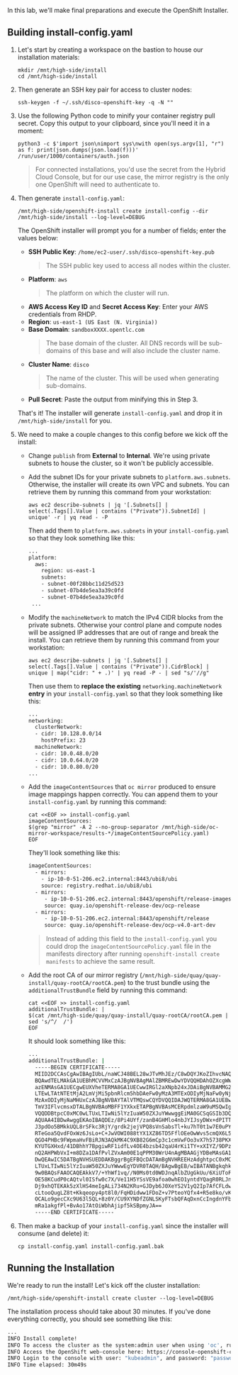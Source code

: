 In this lab, we'll make final preparations and execute the OpenShift Installer.

## Building install-config.yaml
1. Let's start by creating a workspace on the bastion to house our installation materials:
   ```execute
   mkdir /mnt/high-side/install
   cd /mnt/high-side/install
   ```
2. Then generate an SSH key pair for access to cluster nodes:
   ```execute
   ssh-keygen -f ~/.ssh/disco-openshift-key -q -N ""
   ```
3. Use the following Python code to minify your container registry pull secret. Copy this output to your clipboard, since you'll need it in a moment:
   ```execute
   python3 -c $'import json\nimport sys\nwith open(sys.argv[1], "r") as f: print(json.dumps(json.load(f)))' /run/user/1000/containers/auth.json
   ```
   > For connected installations, you'd use the secret from the Hybrid Cloud Console, but for our use case, the mirror registry is the only one OpenShift will need to authenticate to.
4. Then generate `install-config.yaml`:
   ```execute
   /mnt/high-side/openshift-install create install-config --dir /mnt/high-side/install --log-level=DEBUG
   ```

   The OpenShift installer will prompt you for a number of fields; enter the values below:
   * **SSH Public Key**: `/home/ec2-user/.ssh/disco-openshift-key.pub`
     > The SSH public key used to access all nodes within the cluster.
   * **Platform**: `aws`
     > The platform on which the cluster will run.
   * **AWS Access Key ID** and **Secret Access Key**: Enter your AWS credentials from RHDP.
   * **Region**: `us-east-1 (US East (N. Virginia))`
   * **Base Domain**: `sandboxXXXX.opentlc.com`
     > The base domain of the cluster. All DNS records will be sub-domains of this base and will also include the cluster name.
   * **Cluster Name**: `disco`
     > The name of the cluster. This will be used when generating sub-domains.
   * **Pull Secret**: Paste the output from minifying this in Step 3.

   That's it! The installer will generate `install-config.yaml` and drop it in `/mnt/high-side/install` for you.
5. We need to make a couple changes to this config before we kick off the install:
   * Change `publish` from **External** to **Internal**. We're using private subnets to house the cluster, so it won't be publicly accessible.
   * Add the subnet IDs for your private subnets to `platform.aws.subnets`. Otherwise, the installer will create its own VPC and subnets. You can retrieve them by running this command from your workstation:
     ```execute-2
     aws ec2 describe-subnets | jq '[.Subnets[] | select(.Tags[].Value | contains ("Private")).SubnetId] | unique' -r | yq read - -P
     ```
     Then add them to `platform.aws.subnets` in your `install-config.yaml` so that they look something like this:
     ```bash
     ...
     platform:
       aws:
         region: us-east-1
         subnets:
         - subnet-00f28bbc11d25d523
         - subnet-07b4de5ea3a39c0fd
         - subnet-07b4de5ea3a39c0fd
      ...
     ```
   * Modify the `machineNetwork` to match the IPv4 CIDR blocks from the private subnets. Otherwise your control plane and compute nodes will be assigned IP addresses that are out of range and break the install. You can retrieve them by running this command from your workstation:
     ```execute-2
     aws ec2 describe-subnets | jq '[.Subnets[] | select(.Tags[].Value | contains ("Private")).CidrBlock] | unique | map("cidr: " + .)' | yq read -P - | sed "s/'//g"  
     ```
     Then use them to **replace the existing** `networking.machineNetwork` **entry** in your `install-config.yaml` so that they look something like this:
     ```bash
     ...
     networking:
       clusterNetwork:
       - cidr: 10.128.0.0/14
         hostPrefix: 23
       machineNetwork:
       - cidr: 10.0.48.0/20
       - cidr: 10.0.64.0/20
       - cidr: 10.0.80.0/20
     ...
     ```
   * Add the `imageContentSources` that `oc mirror` produced to ensure image mappings happen correctly. You can append them to your `install-config.yaml` by running this command:
     ```execute
     cat <<EOF >> install-config.yaml
     imageContentSources:
     $(grep "mirror" -A 2 --no-group-separator /mnt/high-side/oc-mirror-workspace/results-*/imageContentSourcePolicy.yaml)
     EOF
     ```
     They'll look something like this:
     ```bash
     imageContentSources:
       - mirrors:
         - ip-10-0-51-206.ec2.internal:8443/ubi8/ubi
         source: registry.redhat.io/ubi8/ubi
       - mirrors:
          - ip-10-0-51-206.ec2.internal:8443/openshift/release-images
          source: quay.io/openshift-release-dev/ocp-release
       - mirrors:
          - ip-10-0-51-206.ec2.internal:8443/openshift/release
          source: quay.io/openshift-release-dev/ocp-v4.0-art-dev
     ```

     > Instead of adding this field to the `install-config.yaml` you could drop the `imageContentSourcePolicy.yaml` file in the manifests directory after running `openshift-install create manifests` to achieve the same result.

   * Add the root CA of our mirror registry (`/mnt/high-side/quay/quay-install/quay-rootCA/rootCA.pem`) to the trust bundle using the `additionalTrustBundle` field by running this command:
     ```execute
     cat <<EOF >> install-config.yaml
     additionalTrustBundle: |
     $(cat /mnt/high-side/quay/quay-install/quay-rootCA/rootCA.pem | sed 's/^/  /')
     EOF
     ```
     It should look something like this:
     ```bash
     ...
     additionalTrustBundle: |
       -----BEGIN CERTIFICATE-----
       MIID2DCCAsCgAwIBAgIUbL/naWCJ48BEL28wJTvMhJEz/C8wDQYJKoZIhvcNAQEL
       BQAwdTELMAkGA1UEBhMCVVMxCzAJBgNVBAgMAlZBMREwDwYDVQQHDAhOZXcgWW9y
       azENMAsGA1UECgwEUXVheTERMA8GA1UECwwIRGl2aXNpb24xJDAiBgNVBAMMG2lw
       LTEwLTAtNTEtMjA2LmVjMi5pbnRlcm5hbDAeFw0yMzA3MTExODIyMjNaFw0yNjA0
       MzAxODIyMjNaMHUxCzAJBgNVBAYTAlVTMQswCQYDVQQIDAJWQTERMA8GA1UEBwwI
       TmV3IFlvcmsxDTALBgNVBAoMBFF1YXkxETAPBgNVBAsMCERpdmlzaW9uMSQwIgYD
       VQQDDBtpcC0xMC0wLTUxLTIwNi5lYzIuaW50ZXJuYWwwggEiMA0GCSqGSIb3DQEB
       AQUAA4IBDwAwggEKAoIBAQDEz/8Pi4UYf/zanB4GHMlo4nbJYIJsyDWx+dPITTMd
       J3pdOo5BMkkUQL8rSFkc3RjY/grdk2jejVPQ8sVnSabsTl+ku7hT0t1w7E0uPY8d
       RTeGoa5QvdFOxWz6JsLo+C+JwVOWI088tYX1XZ86TD5FflOEeOwWvs5cmQX6L5O9
       QGO4PHBc9FWpmaHvFBiRJN3AQkMK4C9XB82G6mCp3c1cmVwFOo3vX7h5738PKXWg
       KYUTGXHxd/41DBhhY7BpgiwRF1idfLv4OE4bzsb42qaU4rKi1TY+xXIYZ/9DPzTN
       nQ2AHPWbVxI+m8DZa1DAfPvlZVxAm00E1qPPM30WrU4nAgMBAAGjYDBeMAsGA1Ud
       DwQEAwIC5DATBgNVHSUEDDAKBggrBgEFBQcDATAmBgNVHREEHzAdghtpcC0xMC0w
       LTUxLTIwNi5lYzIuaW50ZXJuYWwwEgYDVR0TAQH/BAgwBgEB/wIBATANBgkqhkiG
       9w0BAQsFAAOCAQEAkkV7/+YhWf1vq//N0Ms0td0WDJnqAlbZUgGkUu/6XiUToFtn
       OE58KCudP0cAQtvl0ISfw0c7X/Ve11H5YSsVE9afoa0whEO1yntdYQagR0RLJnyo
       Dj9xhQTEKAk5zXlHS4meIgALi734N2KRu+GJDyb6J0XeYS2V1yQ2Ip7AfCFLdwoY
       cLtooQugLZ8t+Kkqeopy4pt8l0/FqHDidww1FDoZ+v7PteoYQfx4+R5e8ko/vKAI
       OCALo9gecCXc9U63l5QL+8z0Y/CU9XYNDfZGNLSKyFTsbQFAqDxnCcIngdnYFbFp
       mRa1akgfPl+BvAo17AtOiWbhAjipf5kSBpmyJA==
       -----END CERTIFICATE-----
     ```
6. Then make a backup of your `install-config.yaml` since the installer will consume (and delete) it:
   ```execute
   cp install-config.yaml install-config.yaml.bak
   ```

## Running the Installation
We're ready to run the install! Let's kick off the cluster installation:
```execute
/mnt/high-side/openshift-install create cluster --log-level=DEBUG
```
The installation process should take about 30 minutes. If you've done everything correctly, you should see something like this:
```bash
...
INFO Install complete!
INFO To access the cluster as the system:admin user when using 'oc', run 'export KUBECONFIG=/home/myuser/install_dir/auth/kubeconfig'
INFO Access the OpenShift web-console here: https://console-openshift-console.apps.mycluster.example.com
INFO Login to the console with user: "kubeadmin", and password: "password"
INFO Time elapsed: 30m49s
```

